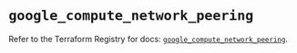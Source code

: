 # `google_compute_network_peering`

Refer to the Terraform Registry for docs: [`google_compute_network_peering`](https://registry.terraform.io/providers/hashicorp/google/6.40.0/docs/resources/compute_network_peering).
